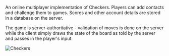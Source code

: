 An online multiplayer implementation of Checkers. Players can add contacts and challenge them to games. Scores and other account details are stored in a database on the server.

The game is server-authoritative - validation of moves is done on the server while the client simply draws the state of the board as told by the server and passes in the player's input.


![Checkers](https://image.ibb.co/mk8RTk/checkers.png)
